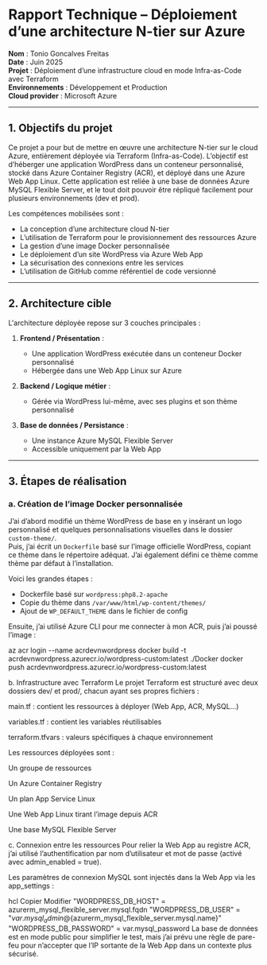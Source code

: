 # Rapport Technique – Déploiement d’une architecture N-tier sur Azure

**Nom** : Tonio Goncalves Freitas  
**Date** : Juin 2025  
**Projet** : Déploiement d’une infrastructure cloud en mode Infra-as-Code avec Terraform  
**Environnements** : Développement et Production  
**Cloud provider** : Microsoft Azure

---

## 1. Objectifs du projet

Ce projet a pour but de mettre en œuvre une architecture N-tier sur le cloud Azure, entièrement déployée via Terraform (Infra-as-Code). L’objectif est d’héberger une application WordPress dans un conteneur personnalisé, stocké dans Azure Container Registry (ACR), et déployé dans une Azure Web App Linux. Cette application est reliée à une base de données Azure MySQL Flexible Server, et le tout doit pouvoir être répliqué facilement pour plusieurs environnements (dev et prod).

Les compétences mobilisées sont :

- La conception d’une architecture cloud N-tier
- L’utilisation de Terraform pour le provisionnement des ressources Azure
- La gestion d’une image Docker personnalisée
- Le déploiement d’un site WordPress via Azure Web App
- La sécurisation des connexions entre les services
- L’utilisation de GitHub comme référentiel de code versionné

---

## 2. Architecture cible

L'architecture déployée repose sur 3 couches principales :

1. **Frontend / Présentation** :
   - Une application WordPress exécutée dans un conteneur Docker personnalisé
   - Hébergée dans une Web App Linux sur Azure

2. **Backend / Logique métier** :
   - Gérée via WordPress lui-même, avec ses plugins et son thème personnalisé

3. **Base de données / Persistance** :
   - Une instance Azure MySQL Flexible Server
   - Accessible uniquement par la Web App

---

## 3. Étapes de réalisation

### a. Création de l’image Docker personnalisée

J’ai d’abord modifié un thème WordPress de base en y insérant un logo personnalisé et quelques personnalisations visuelles dans le dossier `custom-theme/`.  
Puis, j’ai écrit un `Dockerfile` basé sur l’image officielle WordPress, copiant ce thème dans le répertoire adéquat. J’ai également défini ce thème comme thème par défaut à l’installation.

Voici les grandes étapes :

- Dockerfile basé sur `wordpress:php8.2-apache`
- Copie du thème dans `/var/www/html/wp-content/themes/`
- Ajout de `WP_DEFAULT_THEME` dans le fichier de config

Ensuite, j’ai utilisé Azure CLI pour me connecter à mon ACR, puis j’ai poussé l’image :

az acr login --name acrdevnwordpress
docker build -t acrdevnwordpress.azurecr.io/wordpress-custom:latest ./Docker
docker push acrdevnwordpress.azurecr.io/wordpress-custom:latest

b. Infrastructure avec Terraform
Le projet Terraform est structuré avec deux dossiers dev/ et prod/, chacun ayant ses propres fichiers :

main.tf : contient les ressources à déployer (Web App, ACR, MySQL…)

variables.tf : contient les variables réutilisables

terraform.tfvars : valeurs spécifiques à chaque environnement

Les ressources déployées sont :

Un groupe de ressources

Un Azure Container Registry

Un plan App Service Linux

Une Web App Linux tirant l’image depuis ACR

Une base MySQL Flexible Server

c. Connexion entre les ressources
Pour relier la Web App au registre ACR, j’ai utilisé l’authentification par nom d’utilisateur et mot de passe (activé avec admin_enabled = true).

Les paramètres de connexion MySQL sont injectés dans la Web App via les app_settings :

hcl
Copier
Modifier
"WORDPRESS_DB_HOST"     = azurerm_mysql_flexible_server.mysql.fqdn
"WORDPRESS_DB_USER"     = "${var.mysql_admin}@${azurerm_mysql_flexible_server.mysql.name}"
"WORDPRESS_DB_PASSWORD" = var.mysql_password
La base de données est en mode public pour simplifier le test, mais j’ai prévu une règle de pare-feu pour n’accepter que l’IP sortante de la Web App dans un contexte plus sécurisé.